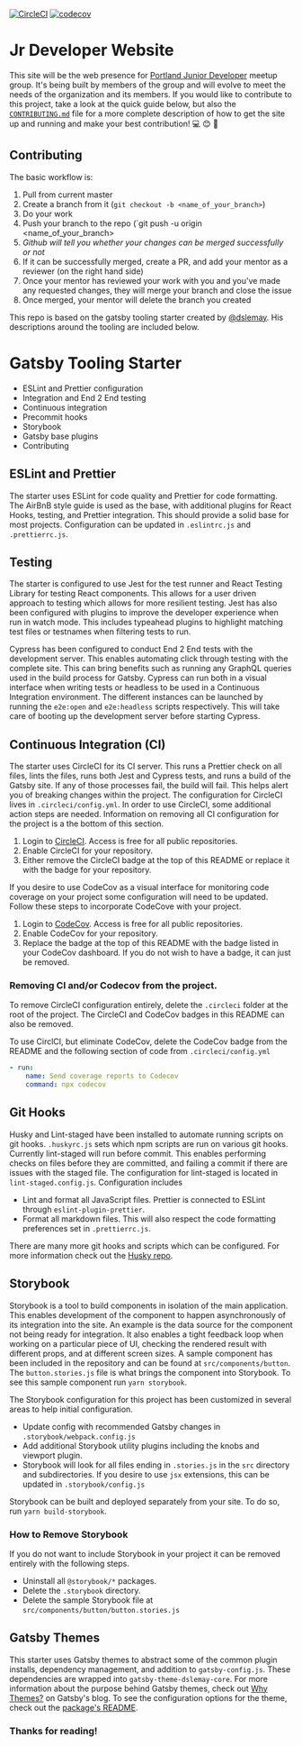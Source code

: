 [![CircleCI](https://circleci.com/gh/dslemay/gatsby-starter.svg?style=svg)](https://circleci.com/gh/dslemay/gatsby-starter)
[![codecov](https://codecov.io/gh/dslemay/gatsby-starter/branch/master/graph/badge.svg)](https://codecov.io/gh/dslemay/gatsby-starter)
# Jr Developer Website

This site will be the web presence for [Portland Junior Developer](https://www.meetup.com/Portland-JR-DEVELOPER-Meetup/) meetup group.  It's being built by members of the group and will evolve to meet the needs of the organization and its members.  If you would like to contribute to this project, take a look at the quick guide below, but also the [`CONTRIBUTING.md`](https://github.com/Portland-JR-Devs/jr-dev-site2020/blob/master/CONTRIBUTING.md) file for a more complete description of how to get the site up and running and make your best contribution! 💻 😊 🎉

## Contributing

The basic workflow is:
1. Pull from current master
2. Create a branch from it (`git checkout -b <name_of_your_branch>`)
3. Do your work
4. Push your branch to the repo (`git push -u origin <name_of_your_branch>
5. *Github will tell you whether your changes can be merged successfully or not*
6. If it can be successfully merged, create a PR, and add your mentor as a reviewer (on the right hand side)
7. Once your mentor has reviewed your work with you and you've made any requested changes, they will merge your branch and close the issue
8. Once merged, your mentor will delete the branch you created

This repo is based on the gatsby tooling starter created by [@dslemay](https://github.com/dslemay/gatsby-starter). His descriptions around the tooling are included below.

# Gatsby Tooling Starter

- ESLint and Prettier configuration
- Integration and End 2 End testing
- Continuous integration
- Precommit hooks
- Storybook
- Gatsby base plugins
- Contributing

## ESLint and Prettier

The starter uses ESLint for code quality and Prettier for code formatting. The AirBnB style guide is used as the base, with additional plugins for React Hooks, testing, and Prettier integration. This should provide a solid base for most projects. Configuration can be updated in `.eslintrc.js` and `.prettierrc.js`.

## Testing

The starter is configured to use Jest for the test runner and React Testing Library for testing React components. This allows for a user driven approach to testing which allows for more resilient testing. Jest has also been configured with plugins to improve the developer experience when run in watch mode. This includes typeahead plugins to highlight matching test files or testnames when filtering tests to run.

Cypress has been configured to conduct End 2 End tests with the development server. This enables automating click through testing with the complete site. This can bring benefits such as running any GraphQL queries used in the build process for Gatsby. Cypress can run both in a visual interface when writing tests or headless to be used in a Continuous Integration environment. The different instances can be launched by running the `e2e:open` and `e2e:headless` scripts respectively. This will take care of booting up the development server before starting Cypress.

## Continuous Integration (CI)

The starter uses CircleCI for its CI server. This runs a Prettier check on all files, lints the files, runs both Jest and Cypress tests, and runs a build of the Gatsby site. If any of those processes fail, the build will fail. This helps alert you of breaking changes within the project. The configuration for CircleCI lives in `.circleci/config.yml`. In order to use CircleCI, some additional action steps are needed. Information on removing all CI configuration for the project is a the bottom of this section.

1. Login to [CircleCI](https://circleci.com/). Access is free for all public repositories.
1. Enable CircleCI for your repository.
1. Either remove the CircleCI badge at the top of this README or replace it with the badge for your repository.

If you desire to use CodeCov as a visual interface for monitoring code coverage on your project some configuration will need to be updated. Follow these steps to incorporate CodeCove with your project.

1. Login to [CodeCov](https://codecov.io/). Access is free for all public repositories.
1. Enable CodeCov for your repository.
1. Replace the badge at the top of this README with the badge listed in your CodeCov dashboard. If you do not wish to have a badge, it can just be removed.

### Removing CI and/or Codecov from the project.

To remove CircleCI configuration entirely, delete the `.circleci` folder at the root of the project. The CircleCI and CodeCov badges in this README can also be removed.

To use CirclCI, but eliminate CodeCov, delete the CodeCov badge from the README and the following section of code from `.circleci/config.yml`

```yaml
- run:
    name: Send coverage reports to Codecov
    command: npx codecov
```

## Git Hooks

Husky and Lint-staged have been installed to automate running scripts on git hooks. `.huskyrc.js` sets which npm scripts are run on various git hooks. Currently lint-staged will run before commit. This enables performing checks on files before they are committed, and failing a commit if there are issues with the staged file. The configuration for lint-staged is located in `lint-staged.config.js`. Configuration includes

- Lint and format all JavaScript files. Prettier is connected to ESLint through `eslint-plugin-prettier`.
- Format all markdown files. This will also respect the code formatting preferences set in `.prettierrc.js`.

There are many more git hooks and scripts which can be configured. For more information check out the [Husky repo](https://github.com/typicode/husky).

## Storybook

Storybook is a tool to build components in isolation of the main application. This enables development of the component to happen asynchronously of its integration into the site. An example is the data source for the component not being ready for integration. It also enables a tight feedback loop when working on a particular piece of UI, checking the rendered result with different props, and at different screen sizes. A sample component has been included in the repository and can be found at `src/components/button`. The `button.stories.js` file is what brings the component into Storybook. To see this sample component run `yarn storybook`.

The Storybook configuration for this project has been customized in several areas to help initial configuration.

- Update config with recommended Gatsby changes in `.storybook/webpack.config.js`
- Add additional Storybook utility plugins including the knobs and viewport plugin.
- Storybook will look for all files ending in `.stories.js` in the `src` directory and subdirectories. If you desire to use `jsx` extensions, this can be updated in `.storybook/config.js`

Storybook can be built and deployed separately from your site. To do so, run `yarn build-storybook`.

### How to Remove Storybook

If you do not want to include Storybook in your project it can be removed entirely with the following steps.

- Uninstall all `@storybook/*` packages.
- Delete the `.storybook` directory.
- Delete the sample Storybook file at `src/components/button/button.stories.js`

## Gatsby Themes

This starter uses Gatsby themes to abstract some of the common plugin installs, dependency management, and addition to `gatsby-config.js`. These dependencies are wrapped into `gatsby-theme-dslemay-core`. For more information about the purpose behind Gatsby themes, check out [Why Themes?](https://www.gatsbyjs.org/blog/2019-01-31-why-themes/) on Gatsby's blog. To see the configuration options for the theme, check out the [package's README](https://github.com/dslemay/gatsby-themes/blob/master/packages/gatsby-theme-dslemay-core/README.md).

### Thanks for reading!
